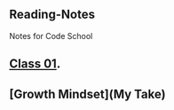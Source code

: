 ## Reading-Notes
Notes for Code School

## [Class 01](/Reading-Notes/Class01).

## [Growth Mindset](My Take)
